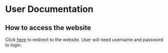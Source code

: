 # User Documentation

## How to access the website
Click [here](https://resq.systemhealthlab.com/login?next=%2F) to redirect to the website. User will need username and password to login.



